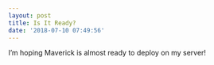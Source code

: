 ```yaml
---
layout: post
title: Is It Ready?
date: '2018-07-10 07:49:56'
---
```


I’m hoping Maverick is almost ready to deploy on my server!
